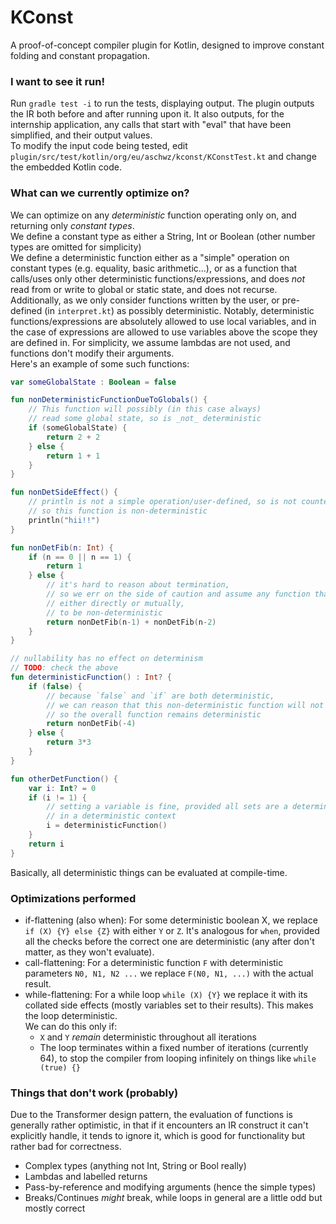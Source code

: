 # KConst
A proof-of-concept compiler plugin for Kotlin, designed to improve constant folding and constant propagation.

### I want to see it run!
Run `gradle test -i` to run the tests, displaying output. The plugin outputs the IR both before and after running upon it.
It also outputs, for the internship application, any calls that start with "eval" that have been simplified, and their output values.  
To modify the input code being tested, edit `plugin/src/test/kotlin/org/eu/aschwz/kconst/KConstTest.kt` and change the embedded Kotlin code.

### What can we currently optimize on?
We can optimize on any _deterministic_ function operating only on, and returning only _constant types_.  
We define a constant type as either a String, Int or Boolean (other number types are omitted for simplicity)  
We define a deterministic function either as a "simple" operation on constant types (e.g. equality, basic arithmetic...), 
or as a function that calls/uses only other deterministic functions/expressions, 
and does _not_ read from or write to global or static state, and does not recurse. 
Additionally, as we only consider functions written by the user, or pre-defined (in `interpret.kt`) as possibly deterministic. 
Notably, deterministic functions/expressions are absolutely allowed to use local variables, 
and in the case of expressions are allowed to use variables above the scope they are defined in. 
For simplicity, we assume lambdas are not used, and functions don't modify their arguments.  
Here's an example of some such functions:
```kotlin
var someGlobalState : Boolean = false

fun nonDeterministicFunctionDueToGlobals() {
    // This function will possibly (in this case always)
    // read some global state, so is _not_ deterministic
    if (someGlobalState) {
        return 2 + 2
    } else {
        return 1 + 1
    }
}

fun nonDetSideEffect() {
    // println is not a simple operation/user-defined, so is not counted as deterministic,
    // so this function is non-deterministic
    println("hii!!")
}

fun nonDetFib(n: Int) {
    if (n == 0 || n == 1) {
        return 1
    } else {
        // it's hard to reason about termination,
        // so we err on the side of caution and assume any function that recurses,
        // either directly or mutually,
        // to be non-deterministic
        return nonDetFib(n-1) + nonDetFib(n-2)
    }
}

// nullability has no effect on determinism
// TODO: check the above
fun deterministicFunction() : Int? {
    if (false) {
        // because `false` and `if` are both deterministic,
        // we can reason that this non-deterministic function will not be called,
        // so the overall function remains deterministic
        return nonDetFib(-4)
    } else {
        return 3*3
    }
}

fun otherDetFunction() {
    var i: Int? = 0
    if (i != 1) {
        // setting a variable is fine, provided all sets are a deterministic value
        // in a deterministic context
        i = deterministicFunction()
    }
    return i
}
```
Basically, all deterministic things can be evaluated at compile-time.

### Optimizations performed
- if-flattening (also when): For some deterministic boolean X, we replace `if (X) {Y} else {Z}` with either `Y` or `Z`. 
It's analogous for `when`, provided all the checks before the correct one are deterministic 
(any after don't matter, as they won't evaluate).
- call-flattening: For a deterministic function `F` with deterministic parameters `N0, N1, N2 ...` we replace 
`F(N0, N1, ...)` with the actual result.
- while-flattening: For a while loop `while (X) {Y}` we replace it with its collated side effects 
(mostly variables set to their results). This makes the loop deterministic.  
We can do this only if:
  - `X` and `Y` _remain_ deterministic throughout all iterations
  - The loop terminates within a fixed number of iterations (currently 64),
    to stop the compiler from looping infinitely on things like `while (true) {}`

### Things that don't work (probably)
Due to the Transformer design pattern, the evaluation of functions is generally rather optimistic,
in that if it encounters an IR construct it can't explicitly handle, it tends to ignore it,
which is good for functionality but rather bad for correctness.
- Complex types (anything not Int, String or Bool really)
- Lambdas and labelled returns
- Pass-by-reference and modifying arguments (hence the simple types)
- Breaks/Continues _might_ break, while loops in general are a little odd but mostly correct